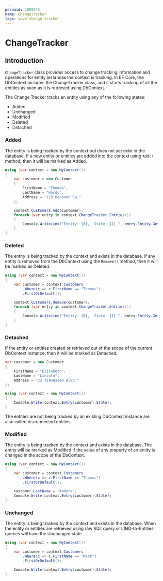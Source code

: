 ```yaml
---
permaid: 1000245
name: ChangeTracker
tags: save change-tracker
---
```


# ChangeTracker

## Introduction

`ChangeTracker` class provides access to change tracking information and operations for entity instances the context is tracking. In EF Core, the DbContext includes the ChangeTracker class, and it starts tracking of all the entities as soon as it is retrieved using DbContext.

The Change Tracker tracks an entity using any of the following states: 

 - Added
 - Unchanged
 - Modified
 - Deleted
 - Detached

### Added

The entity is being tracked by the context but does not yet exist in the database. If a new entity or entities are added into the context using `Add()` method, then it will be marked as Added.


```csharp
using (var context = new MyContext())
{
    var customer = new Customer
    {
        FirstName = "Thomas",
        LastName = "Hardy",
        Address = "120 Hanover Sq."
    };

    context.Customers.Add(customer);
    foreach (var entry in context.ChangeTracker.Entries())
    {
        Console.WriteLine("Entity: {0},  State: {1} ", entry.Entity.GetType().Name, entry.State.ToString());
    }
}
```

### Deleted
    
The entity is being tracked by the context and exists in the database. If any entity is removed from the DbContext using the `Remove()` method, then it will be marked as Deleted.


```csharp
using (var context = new MyContext())
{
    var customer = context.Customers
        .Where(c => c.FirstName == "Thomas")
        .FirstOrDefault();

    context.Customers.Remove(customer);
    foreach (var entry in context.ChangeTracker.Entries())
    {
        Console.WriteLine("Entity: {0},  State: {1} ", entry.Entity.GetType().Name, entry.State.ToString());
    }
}
```

### Detached

If the entity or entities created or retrieved out of the scope of the current DbContext instance, then it will be marked as Detached.


```csharp
var customer = new Customer
{
    FirstName = "Elizabeth",
    LastName = "Lincoln",
    Address = "23 Tsawassen Blvd."
};

using (var context = new MyContext())
{
    Console.Write(context.Entry(customer).State);
}
```

The entities are not being tracked by an existing DbContext instance are also called disconnected entities.

### Modified
    
The entity is being tracked by the context and exists in the database. The entity will be marked as Modified if the value of any property of an entity is changed in the scope of the DbContext.


```csharp
using (var context = new MyContext())
{
    var customer = context.Customers
        .Where(c => c.FirstName == "Thomas")
        .FirstOrDefault();
    
    customer.LastName = "Anders";
    Console.Write(context.Entry(customer).State);
}
```

### Unchanged
    
The entity is being tracked by the context and exists in the database. When the entity or entities are retrieved using raw SQL query or LINQ-to-Entities queries will have the Unchanged state.


```csharp
using (var context = new MyContext())
{
    var customer = context.Customers
        .Where(c => c.FirstName == "Mark")
        .FirstOrDefault();

    Console.Write(context.Entry(customer).State);
}
```
